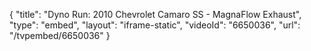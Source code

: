 {
    "title": "Dyno Run: 2010 Chevrolet Camaro SS - MagnaFlow Exhaust",
    "type": "embed",
    "layout": "iframe-static",
    "videoId": "6650036",
    "url": "\/tvpembed\/6650036"
}